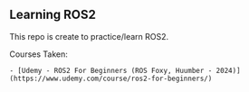 ## Learning ROS2

This repo is create to practice/learn ROS2.

Courses Taken:

    - [Udemy - ROS2 For Beginners (ROS Foxy, Huumber - 2024)](https://www.udemy.com/course/ros2-for-beginners/)
